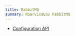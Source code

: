 ```yaml
---
title: RabbitMQ
summary: NServiceBus RabbitMQ
---
```


- [Configuration API](configuration-api.md)
